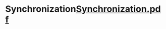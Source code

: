 # Synchronization[Synchronization.pdf](https://github.com/user-attachments/files/19738530/Synchronization.pdf)
